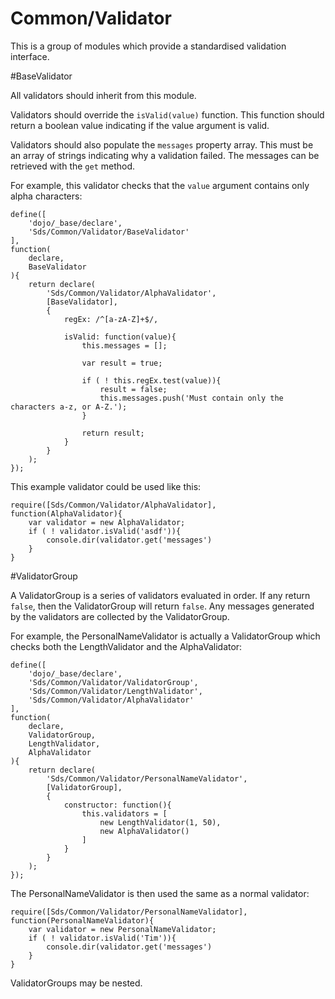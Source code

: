 Common/Validator
================

This is a group of modules which provide a standardised validation interface.

#BaseValidator

All validators should inherit from this module.

Validators should override the `isValid(value)` function. This function should
return a boolean value indicating if the value argument is valid.

Validators should also populate the `messages` property array. This must be an
array of strings indicating why a validation failed. The messages can
be retrieved with the `get` method.

For example, this validator checks that the `value` argument contains only alpha
characters:

    define([
        'dojo/_base/declare',
        'Sds/Common/Validator/BaseValidator'
    ],
    function(
        declare,
        BaseValidator
    ){
        return declare(
            'Sds/Common/Validator/AlphaValidator',
            [BaseValidator],
            {
                regEx: /^[a-zA-Z]+$/,

                isValid: function(value){
                    this.messages = [];

                    var result = true;

                    if ( ! this.regEx.test(value)){
                        result = false;
                        this.messages.push('Must contain only the characters a-z, or A-Z.');
                    }

                    return result;
                }
            }
        );
    });

This example validator could be used like this:

    require([Sds/Common/Validator/AlphaValidator], function(AlphaValidator){
        var validator = new AlphaValidator;
        if ( ! validator.isValid('asdf')){
            console.dir(validator.get('messages')
        }
    }

#ValidatorGroup

A ValidatorGroup is a series of validators evaluated in order. If any return `false`, then
the ValidatorGroup will return `false`. Any messages generated by the validators are
collected by the ValidatorGroup.

For example, the PersonalNameValidator is actually a ValidatorGroup which checks both the
LengthValidator and the AlphaValidator:

    define([
        'dojo/_base/declare',
        'Sds/Common/Validator/ValidatorGroup',
        'Sds/Common/Validator/LengthValidator',
        'Sds/Common/Validator/AlphaValidator'
    ],
    function(
        declare,
        ValidatorGroup,
        LengthValidator,
        AlphaValidator
    ){
        return declare(
            'Sds/Common/Validator/PersonalNameValidator',
            [ValidatorGroup],
            {
                constructor: function(){
                    this.validators = [
                        new LengthValidator(1, 50),
                        new AlphaValidator()
                    ]
                }
            }
        );
    });

The PersonalNameValidator is then used the same as a normal validator:

    require([Sds/Common/Validator/PersonalNameValidator], function(PersonalNameValidator){
        var validator = new PersonalNameValidator;
        if ( ! validator.isValid('Tim')){
            console.dir(validator.get('messages')
        }
    }

ValidatorGroups may be nested.

